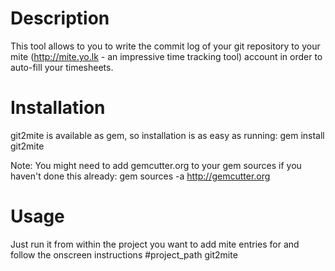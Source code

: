 # Description

This tool allows to you to write the commit log of your git repository to your mite (http://mite.yo.lk - an impressive time tracking tool) account in order to auto-fill your timesheets.

# Installation

git2mite is available as gem, so installation is as easy as running:
    gem install git2mite

Note: You might need to add gemcutter.org to your gem sources if you haven't done this already:
    gem sources -a http://gemcutter.org

# Usage

Just run it from within the project you want to add mite entries for and follow the onscreen instructions
    #project_path git2mite